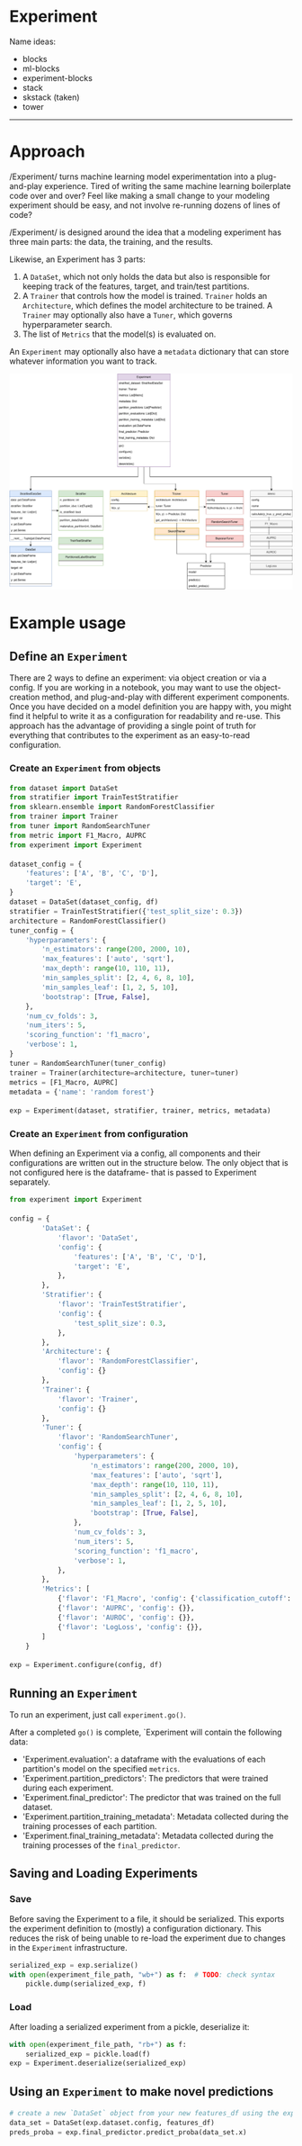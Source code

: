 # Experiment
Name ideas:
* blocks
* ml-blocks
* experiment-blocks
* stack
* skstack (taken)
* tower
---
# Approach
/Experiment/ turns machine learning model experimentation into a plug-and-play experience.
Tired of writing the same machine learning boilerplate code over and over? Feel like making a small change to your modeling experiment should be easy, and not involve re-running dozens of lines of code?

/Experiment/ is designed around the idea that a modeling experiment has three main parts: the data, the training, and the results.

Likewise, an Experiment has 3 parts:
1. A `DataSet`, which not only holds the data but also is responsible for keeping track of the features, target, and train/test partitions.
2. A `Trainer` that controls how the model is trained. `Trainer` holds an `Architecture`, which defines the model architecture to be trained. A `Trainer` may optionally also have a `Tuner`, which governs hyperparameter search.
3. The list of `Metrics` that the model(s) is evaluated on.

An `Experiment` may optionally also have a `metadata` dictionary that can store whatever information you want to track.

![Experiment Class Diagram](./ExperimentClassDiagram.svg)

# Example usage

## Define an `Experiment`
There are 2 ways to define an experiment: via object creation or via a config. 
If you are working in a notebook, you may want to use the object-creation method, and plug-and-play with different experiment components.
Once you have decided on a model definition you are happy with, you might find it helpful to write it as a configuration for readability and re-use. This approach has the advantage of providing a single point of truth for everything that contributes to the experiment as an easy-to-read configuration. 

### Create an `Experiment` from objects

```python
from dataset import DataSet
from stratifier import TrainTestStratifier
from sklearn.ensemble import RandomForestClassifier
from trainer import Trainer
from tuner import RandomSearchTuner
from metric import F1_Macro, AUPRC
from experiment import Experiment

dataset_config = {
    'features': ['A', 'B', 'C', 'D'],
    'target': 'E',
}
dataset = DataSet(dataset_config, df)
stratifier = TrainTestStratifier({'test_split_size': 0.3})
architecture = RandomForestClassifier()
tuner_config = {
    'hyperparameters': {
        'n_estimators': range(200, 2000, 10),
        'max_features': ['auto', 'sqrt'],
        'max_depth': range(10, 110, 11),
        'min_samples_split': [2, 4, 6, 8, 10],
        'min_samples_leaf': [1, 2, 5, 10],
        'bootstrap': [True, False],
    },
    'num_cv_folds': 3,
    'num_iters': 5,
    'scoring_function': 'f1_macro',
    'verbose': 1,
}
tuner = RandomSearchTuner(tuner_config)
trainer = Trainer(architecture=architecture, tuner=tuner)
metrics = [F1_Macro, AUPRC]
metadata = {'name': 'random forest'}

exp = Experiment(dataset, stratifier, trainer, metrics, metadata)
```

### Create an `Experiment` from configuration
When defining an Experiment via a config, all components and their configurations are written out in the structure below.
The only object that is not configured here is the dataframe- that is passed to Experiment separately.

```python
from experiment import Experiment

config = {
        'DataSet': {
            'flavor': 'DataSet',
            'config': {
                'features': ['A', 'B', 'C', 'D'],
                'target': 'E',
            },
        },
        'Stratifier': {
            'flavor': 'TrainTestStratifier',
            'config': {
                'test_split_size': 0.3,
            },
        },
        'Architecture': {
            'flavor': 'RandomForestClassifier',
            'config': {}
        },
        'Trainer': {
            'flavor': 'Trainer',
            'config': {}
        },
        'Tuner': {
            'flavor': 'RandomSearchTuner',
            'config': {
                'hyperparameters': {
                    'n_estimators': range(200, 2000, 10),
                    'max_features': ['auto', 'sqrt'],
                    'max_depth': range(10, 110, 11),
                    'min_samples_split': [2, 4, 6, 8, 10],
                    'min_samples_leaf': [1, 2, 5, 10],
                    'bootstrap': [True, False],
                },
                'num_cv_folds': 3,
                'num_iters': 5,
                'scoring_function': 'f1_macro',
                'verbose': 1,
            },
        },
        'Metrics': [
            {'flavor': 'F1_Macro', 'config': {'classification_cutoff': 0.5}},
            {'flavor': 'AUPRC', 'config': {}},
            {'flavor': 'AUROC', 'config': {}},
            {'flavor': 'LogLoss', 'config': {}},
        ]
    }

exp = Experiment.configure(config, df)
```

## Running an `Experiment`
To run an experiment, just call `experiment.go()`.

After a completed `go()` is complete, `Experiment will contain the following data:
* 'Experiment.evaluation': a dataframe with the evaluations of each partition's model on the specified `metrics`.
* 'Experiment.partition_predictors': The predictors that were trained during each experiment.
* 'Experiment.final_predictor': The predictor that was trained on the full dataset.
* 'Experiment.partition_training_metadata': Metadata collected during the training processes of each partition.
* 'Experiment.final_training_metadata': Metadata collected during the training processes of the `final_predictor`.

## Saving and Loading Experiments
### Save
Before saving the Experiment to a file, it should be serialized. This exports the experiment definition to (mostly) a configuration dictionary. This reduces the risk of being unable to re-load the experiment due to changes in the `Experiment` infrastructure.

```python
serialized_exp = exp.serialize()
with open(experiment_file_path, "wb+") as f:  # TODO: check syntax
    pickle.dump(serialized_exp, f)

```

### Load
After loading a serialized experiment from a pickle, deserialize it:
```python
with open(experiment_file_path, "rb+") as f:
    serialized_exp = pickle.load(f)
exp = Experiment.deserialize(serialized_exp)
```

## Using an `Experiment` to make novel predictions

```python
# create a new `DataSet` object from your new features_df using the experiment's dataset configuration.
data_set = DataSet(exp.dataset.config, features_df)
preds_proba = exp.final_predictor.predict_proba(data_set.x)
```
